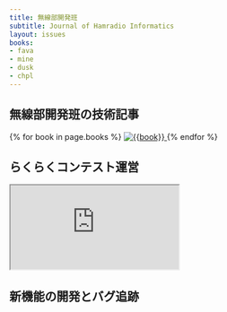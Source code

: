 ```yaml
---
title: 無線部開発班
subtitle: Journal of Hamradio Informatics
layout: issues
books:
- fava
- mine
- dusk
- chpl
---
```


## 無線部開発班の技術記事

<div class='row g-3'>
	{% for book in page.books %}
		<a href='/{{book}}' class='col-md-3 col-6'>
			<img src='images/{{book}}.png' class='img-thumbnail' alt='{{book}}'>
		</a>
	{% endfor %}
</div>

## らくらくコンテスト運営

<div class='ratio ratio-16x9'>
	<iframe src='https://www.youtube.com/embed/Yb6QY7BI4kA?vq=hd1080' title='YouTube video player' allowfullscreen></iframe>
</div>

## 新機能の開発とバグ追跡
